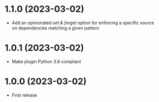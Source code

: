 # 1.1.0 (2023-03-02)

- Add an opinionated _set & forget_ option for enforcing a specific source on dependencies matching a given pattern

# 1.0.1 (2023-03-02)

- Make plugin Python 3.8 compliant

# 1.0.0 (2023-03-02)

- First release
